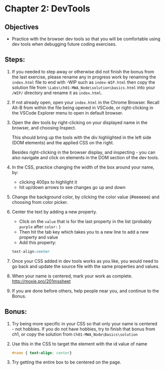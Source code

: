 # Chapter 2: DevTools

## Objectives
* Practice with the browser dev tools so that you will be comfortable using dev tools when debugging future coding exercises.

## Steps:

1. If you needed to step away or otherwise did not finish the bonus from the last exercise, please rename any in progress work by renaming the `index.html` file to end with -WIP such as `index-WIP.html` then copy the solution file from `\Labs\ch01-MWA_Node\solution\basics.html` into your `/WIP/` directory and rename it as `index.html`.

1. If not already open, open your `index.html` in the Chrome Browser. Recall Alt-B from within the file being opened in VSCode, or right-clicking in the VSCode Explorer menu to open in default browser.

1. Open the dev tools by right-clicking on your displayed name in the browser, and choosing Inspect. 

    This should bring up the tools with the div highlighted in the left side (DOM elements) and the applied CSS on the right.

    Besides right-clicking in the browser display, and inspecting - you can also navigate and click on elements in the DOM section of the dev tools. 
    
1. In the CSS, practice changing the width of the box around your name, by:
    * clicking 400px to highlight it
    * hit up/down arrows to see changes go up and down

1. Change the background color, by clicking the color value (#eeeeee) and choosing from color picker. 

1. Center the text by adding a new property. 
    * Click on the `value` that is for the last property in the list (probably `purple` after `color:` )
    * Then hit the tab key which takes you to a new line to add a new property and value
    * Add this property:   
    ```CSS
    text-align:center
    ```

1. Once your CSS added in dev tools works as you like, you would need to  go back and update the source file with the same properties and values.

1. When your name is centered, mark your work as complete.  
http://moxie.pro/201mssheet

1. If you are done before others, help people near you, and continue to the Bonus.

## Bonus:

1. Try being more specific in your CSS so that only your name is centered - not hobbies.
    If you do not have hobbies, try to finish that bonus from ch1, or copy the solution from `Ch01-MWA_Node\Basics\solution`

1. Use this in the CSS to target the element with the id value of name
    ```CSS
    #name { text-align: center}
    ```

1. Try getting the entire box to be centered on the page.
